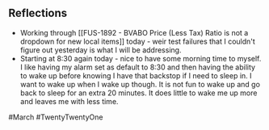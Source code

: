 ## Reflections
- Working through [[FUS-1892 - BVABO Price (Less Tax) Ratio is not a dropdown for new local items]] today - weir test failures that I couldn't figure out yesterday is what I will be addressing. 
- Starting at 8:30 again today - nice to have some morning time to myself. I like having my alarm set as default to 8:30 and then having the ability to wake up before knowing I have that backstop if I need to sleep in. I want to wake up when I wake up though. It is not fun to wake up and go back to sleep for an extra 20 minutes. It does little to wake me up more and leaves me with less time. 

#March #TwentyTwentyOne 